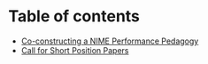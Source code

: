 # Table of contents

* [Co-constructing a NIME Performance Pedagogy](README.md)
* [Call for Short Position Papers](call-for-short-position-papers.md)

